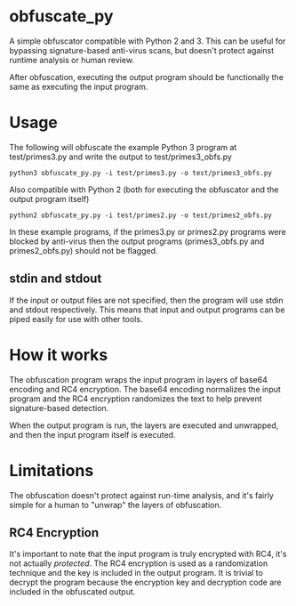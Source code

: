 # obfuscate_py
A simple obfuscator compatible with Python 2 and 3. This can be useful for bypassing signature-based anti-virus scans, but doesn't protect against runtime analysis or human review. 

After obfuscation, executing the output program should be functionally the same as executing the input program.

# Usage
The following will obfuscate the example Python 3 program at test/primes3.py and write the output to test/primes3_obfs.py
```
python3 obfuscate_py.py -i test/primes3.py -o test/primes3_obfs.py
```
Also compatible with Python 2 (both for executing the obfuscator and the output program itself)
```
python2 obfuscate_py.py -i test/primes2.py -o test/primes2_obfs.py
```

In these example programs, if the primes3.py or primes2.py programs were blocked by anti-virus then the output programs (primes3_obfs.py and primes2_obfs.py) should not be flagged. 

## stdin and stdout
If the input or output files are not specified, then the program will use stdin and stdout respectively. This means that input and output programs can be piped easily for use with other tools. 

# How it works
The obfuscation program wraps the input program in layers of base64 encoding and RC4 encryption. The base64 encoding normalizes the input program and the RC4 encryption randomizes the text to help prevent signature-based detection.

When the output program is run, the layers are executed and unwrapped, and then the input program itself is executed. 

# Limitations
The obfuscation doesn't protect against run-time analysis, and it's fairly simple for a human to "unwrap" the layers of obfuscation.

## RC4 Encryption
It's important to note that the input program is truly encrypted with RC4, it's not actually _protected_. The RC4 encryption is used as a randomization technique and the key is included in the output program. It is trivial to decrypt the program because the encryption key and decryption code are included in the obfuscated output. 
